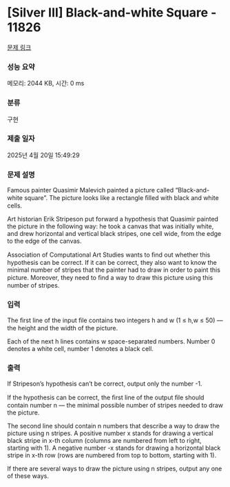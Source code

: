 # [Silver III] Black-and-white Square - 11826 

[문제 링크](https://www.acmicpc.net/problem/11826) 

### 성능 요약

메모리: 2044 KB, 시간: 0 ms

### 분류

구현

### 제출 일자

2025년 4월 20일 15:49:29

### 문제 설명

<p>Famous painter Quasimir Malevich painted a picture called “Black-and-white square”. The picture looks like a rectangle ﬁlled with black and white cells. </p>

<p>Art historian Erik Stripeson put forward a hypothesis that Quasimir painted the picture in the following way: he took a canvas that was initially white, and drew horizontal and vertical black stripes, one cell wide, from the edge to the edge of the canvas. </p>

<p>Association of Computational Art Studies wants to ﬁnd out whether this hypothesis can be correct. If it can be correct, they also want to know the minimal number of stripes that the painter had to draw in order to paint this picture. Moreover, they need to ﬁnd a way to draw this picture using this number of stripes. </p>

### 입력 

 <p>The ﬁrst line of the input ﬁle contains two integers h and w (1 ≤ h,w ≤ 50) — the height and the width of the picture. </p>

<p>Each of the next h lines contains w space-separated numbers. Number 0 denotes a white cell, number 1 denotes a black cell. </p>

### 출력 

 <p>If Stripeson’s hypothesis can’t be correct, output only the number -1. </p>

<p>If the hypothesis can be correct, the ﬁrst line of the output ﬁle should contain number n — the minimal possible number of stripes needed to draw the picture. </p>

<p>The second line should contain n numbers that describe a way to draw the picture using n stripes. A positive number x stands for drawing a vertical black stripe in x-th column (columns are numbered from left to right, starting with 1). A negative number -x stands for drawing a horizontal black stripe in x-th row (rows are numbered from top to bottom, starting with 1). </p>

<p>If there are several ways to draw the picture using n stripes, output any one of these ways. </p>

